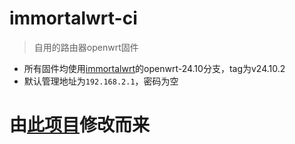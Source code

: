 # immortalwrt-ci  
> 自用的路由器openwrt固件  
 - 所有固件均使用[immortalwrt](https://github.com/immortalwrt/immortalwrt)的openwrt-24.10分支，tag为v24.10.2  
 - 默认管理地址为`192.168.2.1`，密码为空  
  
# 由[此项目](https://github.com/ibook86/newifi3-d2-openwrt)修改而来  
